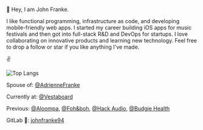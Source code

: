 👋 Hey, I am John Franke.

I like functional programming, infrastructure as code, and developing mobile-friendly web apps. I started my career building iOS apps for music festivals and then got into full-stack R&D and DevOps for startups. I love collaborating on innovative products and learning new technology. Feel free to drop a follow or star if you like anything I've made.

✌️

![Top Langs](https://github-readme-stats.vercel.app/api/top-langs/?username=jottenlips&hide=Jupyter%20Notebook,html,svelte&layout=compact&langs_count=20&theme=dark&custom_title=Languages%20I%20Use)

Spouse of: [@AdrienneFranke](https://github.com/adriennefranke)

Currently at: [@Vestaboard](https://github.com/Vestaboard) 

Previous: [@Aloompa](https://github.com/Aloompa), [@Foh&boh](https://github.com/FOH-BOH), [@Hack Audio](https://github.com/hackaudio), [@Budgie Health](https://github.com/budgie-health)

GitLab 🦊: [johnfranke94](https://gitlab.com/johnfranke94) 
